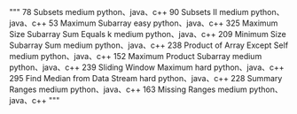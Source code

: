 """
78	Subsets	medium	python、java、c++
90	Subsets II	medium	python、java、c++
53	Maximum Subarray	easy	python、java、c++
325	Maximum Size Subarray Sum Equals k	medium	python、java、c++
209	Minimum Size Subarray Sum	medium	python、java、c++
238	Product of Array Except Self	medium	python、java、c++
152	Maximum Product Subarray	medium	python、java、c++
239	Sliding Window Maximum	hard	python、java、c++
295	Find Median from Data Stream	hard	python、java、c++
228	Summary Ranges	medium	python、java、c++
163	Missing Ranges	medium	python、java、c++
"""